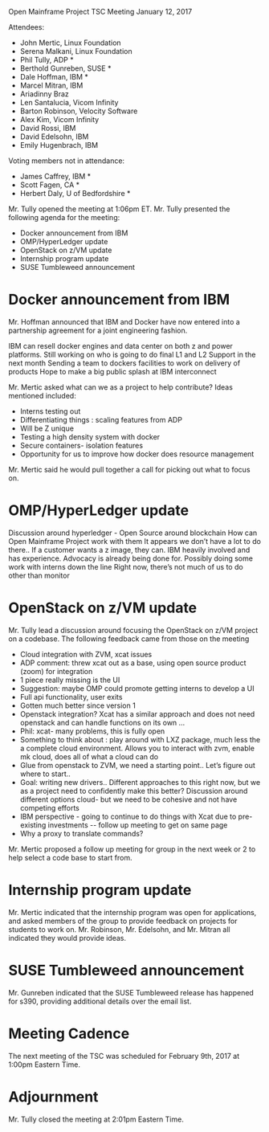 Open Mainframe Project
TSC Meeting
January 12, 2017

Attendees:

  * John Mertic, Linux Foundation
  * Serena Malkani, Linux Foundation
  * Phil Tully, ADP *
  * Berthold Gunreben, SUSE *
  * Dale Hoffman, IBM *
  * Marcel Mitran, IBM
  * Ariadinny Braz
  * Len Santalucia, Vicom Infinity
  * Barton Robinson, Velocity Software
  * Alex Kim, Vicom Infinity
  * David Rossi, IBM
  * David Edelsohn, IBM
  * Emily Hugenbrach, IBM

Voting members not in attendance:

  * James Caffrey, IBM *
  * Scott Fagen, CA *
  * Herbert Daly, U of Bedfordshire *

Mr. Tully opened the meeting at 1:06pm ET. Mr. Tully presented the following agenda for the meeting:

  * Docker announcement from IBM
  * OMP/HyperLedger update
  * OpenStack on z/VM update
  * Internship program update
  * SUSE Tumbleweed announcement

# Docker announcement from IBM

Mr. Hoffman announced that IBM and Docker have now entered into a partnership agreement for a joint engineering fashion.

IBM can resell docker engines and data center on both z and power platforms. Still working on who is going to do final L1 and L2 Support in the next month
Sending a team to dockers facilities to work on delivery of products
Hope to make a big public splash at IBM interconnect

Mr. Mertic asked what can we as a project to help contribute? Ideas mentioned included:

  * Interns testing out
  * Differentiating things : scaling features from ADP
  * Will be  Z unique
  * Testing a high density system with docker
  * Secure containers- isolation features
  * Opportunity for us to improve how docker does resource management

Mr. Mertic said he would pull together a call for picking out what to focus on.

# OMP/HyperLedger update

Discussion around hyperledger - Open Source around blockchain
How can Open Mainframe Project work with them
It appears we don’t have a lot to do there.. If a customer wants a z image, they can. IBM heavily involved and has experience. Advocacy is already being done for.
Possibly doing some work with interns down the line
Right now, there’s not much of us to do other than monitor

# OpenStack on z/VM update

Mr. Tully lead a discussion around focusing the OpenStack on z/VM project on a codebase. The following feedback came from those on the meeting

  * Cloud integration with ZVM, xcat issues
  * ADP comment: threw xcat out as a base, using open source product  (zoom)  for integration
  * 1 piece really missing is the UI
  * Suggestion: maybe OMP could promote getting interns to develop a UI
  * Full api functionality, user exits
  * Gotten much better since version 1
  * Openstack integration? Xcat has a similar approach and does not need openstack and can handle functions on its own …
  * Phil: xcat- many problems, this is fully open
  * Something to think about : play around with LXZ package, much less the a complete cloud environment. Allows you to interact with zvm, enable mk cloud, does all of what a cloud can do
  * Glue from openstack to ZVM, we need a starting point.. Let’s figure out where to start..
  * Goal: writing new drivers.. Different approaches to this right now, but we as a project need to confidently make this better? Discussion around different options cloud- but we need to be cohesive and not have competing efforts
  * IBM perspective - going to continue to do things with Xcat due to pre- existing investments -- follow up meeting to get on same page
  * Why a proxy to translate commands?

Mr. Mertic proposed a follow up meeting for group in the next week or 2 to help select a code base to start from.

# Internship program update

Mr. Mertic indicated that the internship program was open for applications, and asked members of the group to provide feedback on projects for students to work on. Mr. Robinson, Mr. Edelsohn, and Mr. Mitran all indicated they would provide ideas.

# SUSE Tumbleweed announcement

Mr. Gunreben indicated that the SUSE Tumbleweed release has happened for s390, providing additional details over the email list.

# Meeting Cadence

The next meeting of the TSC was scheduled for February 9th, 2017 at 1:00pm Eastern Time.

# Adjournment

Mr. Tully closed the meeting at 2:01pm Eastern Time.
